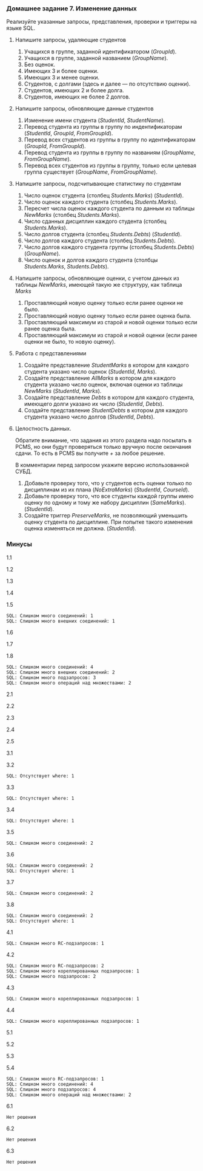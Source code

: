 ### Домашнее задание 7. Изменение данных

Реализуйте указанные запросы, представления, проверки и триггеры на языке SQL.

1.  Напишите запросы, удаляющие студентов
    1.  Учащихся в группе, заданной идентификатором (_GroupId_).
    2.  Учащихся в группе, заданной названием (_GroupName_).
    3.  Без оценок.
    4.  Имеющих 3 и более оценки.
    5.  Имеющих 3 и менее оценки.
    6.  Студентов, c долгами (здесь и далее — по отсутствию оценки).
    7.  Студентов, имеющих 2 и более долга.
    8.  Студентов, имеющих не более 2 долгов.
2.  Напишите запросы, обновляющие данные студентов
    1.  Изменение имени студента (_StudentId_, _StudentName_).
    2.  Перевод студента из группы в группу по индентификаторам (_StudentId_, _GroupId_, _FromGroupId_).
    3.  Перевод всех студентов из группы в группу по идентификаторам (_GroupId_, _FromGroupId_).
    4.  Перевод студента из группы в группу по названиям (_GroupName_, _FromGroupName_).
    5.  Перевод всех студентов из группы в группу, только если целевая группа существует (_GroupName_, _FromGroupName_).
3.  Напишите запросы, подсчитывающие статистику по студентам
    1.  Число оценок студента (столбец _Students.Marks_) (_StudentId_).
    2.  Число оценок каждого студента (столбец _Students.Marks_).
    3.  Пересчет числа оценок каждого студента по данным из таблицы _NewMarks_ (столбец _Students.Marks_).
    4.  Число сданных дисциплин каждого студента (столбец _Students.Marks_).
    5.  Число долгов студента (столбец _Students.Debts_) (_StudentId_).
    6.  Число долгов каждого студента (столбец _Students.Debts_).
    7.  Число долгов каждого студента группы (столбец _Students.Debts_) (_GroupName_).
    8.  Число оценок и долгов каждого студента (столбцы _Students.Marks_, _Students.Debts_).
4.  Напишите запросы, обновляющие оценки, с учетом данных из таблицы _NewMarks_, имеющей такую же структуру, как таблица _Marks_
    1.  Проставляющий новую оценку только если ранее оценки не было.
    2.  Проставляющий новую оценку только если ранее оценка была.
    3.  Проставляющий максимум из старой и новой оценки только если ранее оценка была.
    4.  Проставляющий максимум из старой и новой оценки (если ранее оценки не было, то новую оценку).
5.  Работа с представлениями
    1.  Создайте представление _StudentMarks_ в котором для каждого студента указано число оценок (_StudentId_, _Marks_).
    2.  Создайте представление _AllMarks_ в котором для каждого студента указано число оценок, включая оценки из таблицы _NewMarks_ (_StudentId_, _Marks_).
    3.  Создайте представление _Debts_ в котором для каждого студента, имеющего долги указано их число (_StudentId_, _Debts_).
    4.  Создайте представление _StudentDebts_ в котором для каждого студента указано число долгов (_StudentId_, _Debts_).
6.  Целостность данных.
    
    Обратите внимание, что задания из этого раздела надо посылать в PCMS, но они будут проверяться только вручную после окончания сдачи. То есть в PCMS вы получите _+_ за любое решение.
    
    В комментарии перед запросом укажите версию использованной СУБД.
    
    1.  Добавьте проверку того, что у студентов есть оценки только по дисциплинам из их плана (_NoExtraMarks_) (_StudentId_, _CourseId_).
    2.  Добавьте проверку того, что все студенты каждой группы имею оценку по одному и тому же набору дисциплин (_SameMarks_). (_StudentId_).
    3.  Создайте триггер _PreserveMarks_, не позволяющий уменьшить оценку студента по дисциплине. При попытке такого изменения оценка изменяться не должна. (_StudentId_).

### Минусы
1.1

1.2

1.3

1.4

1.5

    SQL: Слишком много соединений: 1
    SQL: Слишком много внешних соединений: 1
1.6

1.7

1.8

    SQL: Слишком много соединений: 4
    SQL: Слишком много внешних соединений: 2
    SQL: Слишком много подзапросов: 3
    SQL: Слишком много операций над множествами: 2
2.1

2.2

2.3

2.4

2.5

3.1

3.2

    SQL: Отсутствует where: 1
3.3

    SQL: Отсутствует where: 1
3.4

    SQL: Отсутствует where: 1
3.5

    SQL: Слишком много соединений: 2
3.6

    SQL: Слишком много соединений: 2
    SQL: Отсутствует where: 1
3.7

    SQL: Слишком много соединений: 2
3.8

    SQL: Слишком много соединений: 2
    SQL: Отсутствует where: 1
4.1

    SQL: Слишком много RC-подзапросов: 1
4.2

    SQL: Слишком много RC-подзапросов: 2
    SQL: Слишком много кореллированных подзапросов: 1
    SQL: Слишком много подзапросов: 2
4.3

    SQL: Слишком много кореллированных подзапросов: 1
4.4

    SQL: Слишком много кореллированных подзапросов: 1
5.1

5.2

5.3

5.4

    SQL: Слишком много RC-подзапросов: 1
    SQL: Слишком много соединений: 4
    SQL: Слишком много подзапросов: 4
    SQL: Слишком много операций над множествами: 2
6.1

    Нет решения
6.2

    Нет решения
6.3

    Нет решения
